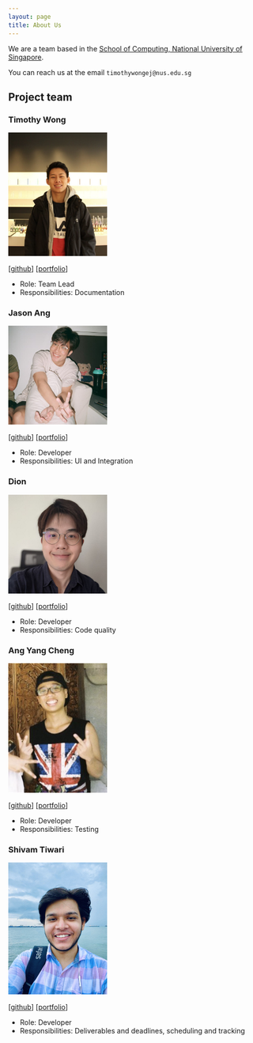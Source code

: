 ```yaml
---
layout: page
title: About Us
---
```


We are a team based in the [School of Computing, National University of Singapore](http://www.comp.nus.edu.sg).

You can reach us at the email `timothywongej@nus.edu.sg`

## Project team

### Timothy Wong

<img src="images/timothywongej.png" width="200px">

[[github](https://github.com/timothywongej)]
[[portfolio](team/timothywong.md)]

* Role: Team Lead
* Responsibilities: Documentation 

### Jason Ang

<img src="images/kdeasymoneysniper.png" width="200px">

[[github](http://github.com/kdeasymoneysniper)]
[[portfolio](team/jasonang.md)]

* Role: Developer
* Responsibilities: UI and Integration

### Dion

<img src="images/noobmaster19.png" width="200px">

[[github](http://github.com/noobmaster19)] [[portfolio](team/dion.md)]

* Role: Developer
* Responsibilities: Code quality

### Ang Yang Cheng

<img src="images/djiangel.png" width="200px">

[[github](http://github.com/djiangel)]
[[portfolio](team/angyangcheng.md)]

* Role: Developer
* Responsibilities: Testing

### Shivam Tiwari

<img src="images/shivlock221b.png" width="200px">

[[github](https://github.com/Shivlock221b)]
[[portfolio](team/shivlock221b.md)]

* Role: Developer
* Responsibilities: Deliverables and deadlines, scheduling and tracking

